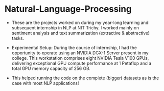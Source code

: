 # Natural-Language-Processing

* These are the projects worked on during my year-long learning and subsequent internship in NLP at NIT Trichy. I worked mainly on sentiment analysis and text summarization (extractive & abstractive) tasks.

* Experimental Setup: During the course of internship, I had the opportunity to operate using an NVIDIA DGX-1 Server present in my college. This workstation comprises eight NVIDIA Tesla V100 GPUs, delivering exceptional GPU compute performance at 1 Petaflop and a total GPU memory capacity of 256 GB.

* This helped running the code on the complete (bigger) datasets as is the case with most NLP applications!
